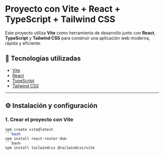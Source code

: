# Proyecto con Vite + React + TypeScript + Tailwind CSS

Este proyecto utiliza **Vite** como herramienta de desarrollo junto con **React**, **TypeScript** y **Tailwind CSS** para construir una aplicación web moderna, rápida y eficiente.

## 🚀 Tecnologías utilizadas

- [Vite](https://vitejs.dev/)
- [React](https://reactjs.org/)
- [TypeScript](https://www.typescriptlang.org/)
- [Tailwind CSS](https://tailwindcss.com/)

---

## ⚙️ Instalación y configuración

### 1. Crear el proyecto con Vite

```bash
npm create vite@latest
```bash
npm install react-router-dom
```bash
npm install tailwindcss @tailwindcss/vite
